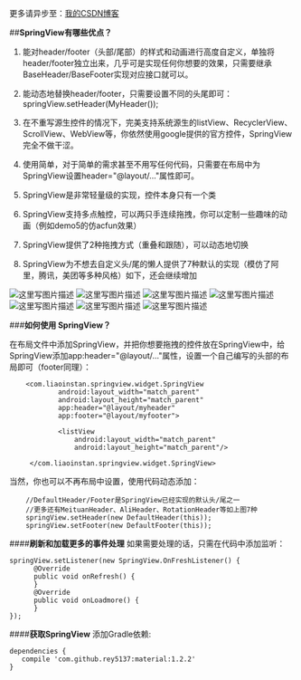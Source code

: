 更多请异步至：[我的CSDN博客](http://blog.csdn.net/liaoinstan)

##**SpringView有哪些优点？**

 1. 能对header/footer（头部/尾部）的样式和动画进行高度自定义，单独将header/footer独立出来，几乎可是实现任何你想要的效果，只需要继承BaseHeader/BaseFooter实现对应接口就可以。

 2. 能动态地替换header/footer，只需要设置不同的头尾即可：springView.setHeader(MyHeader());

 3. 在不重写源生控件的情况下，完美支持系统源生的listView、RecyclerView、ScrollView、WebView等，你依然使用google提供的官方控件，SpringView完全不做干涩。

 4. 使用简单，对于简单的需求甚至不用写任何代码，只需要在布局中为SpringView设置header="@layout/..."属性即可。

 4. SpringView是非常轻量级的实现，控件本身只有一个类

 6. SpringView支持多点触控，可以两只手连续拖拽，你可以定制一些趣味的动画（例如demo5的仿acfun效果）

 6. SpringView提供了2种拖拽方式（重叠和跟随），可以动态地切换

 5. SpringView为不想去自定义头/尾的懒人提供了7种默认的实现（模仿了阿里，腾讯，美团等多种风格）如下，还会继续增加 

![这里写图片描述](https://github.com/liaoinstan/SpringView/blob/master/gif/1459212323072_s.gif) ![这里写图片描述](https://github.com/liaoinstan/SpringView/blob/master/gif/1459212372609_s.gif)
![这里写图片描述](https://github.com/liaoinstan/SpringView/blob/master/gif/1459212462800_s.gif) ![这里写图片描述](https://github.com/liaoinstan/SpringView/blob/master/gif/1459212485237_s.gif)
![这里写图片描述](https://github.com/liaoinstan/SpringView/blob/master/gif/1459212517801_s.gif) ![这里写图片描述](https://github.com/liaoinstan/SpringView/blob/master/gif/1459212658972_s.gif)
![这里写图片描述](https://github.com/liaoinstan/SpringView/blob/master/gif/1459212769245_s.gif)

###**如何使用 SpringView？**

在布局文件中添加SpringView，并把你想要拖拽的控件放在SpringView中，给SpringView添加app:header="@layout/..."属性，设置一个自己编写的头部的布局即可（footer同理）：

```
	<com.liaoinstan.springview.widget.SpringView
            android:layout_width="match_parent"
            android:layout_height="match_parent"
            app:header="@layout/myheader"
            app:footer="@layout/myfooter">

            <listView
                android:layout_width="match_parent"
                android:layout_height="match_parent"/>

     </com.liaoinstan.springview.widget.SpringView>
```
当然，你也可以不再布局中设置，使用代码动态添加：

```
	//DefaultHeader/Footer是SpringView已经实现的默认头/尾之一
	//更多还有MeituanHeader、AliHeader、RotationHeader等如上图7种
	springView.setHeader(new DefaultHeader(this));
    springView.setFooter(new DefaultFooter(this));
```

####**刷新和加载更多的事件处理**
如果需要处理的话，只需在代码中添加监听：

```
springView.setListener(new SpringView.OnFreshListener() {
      @Override
      public void onRefresh() {
      }
      @Override
      public void onLoadmore() {
      }
});
```

####**获取SpringView**
添加Gradle依赖:
```
dependencies {
   compile 'com.github.rey5137:material:1.2.2'
}
```

